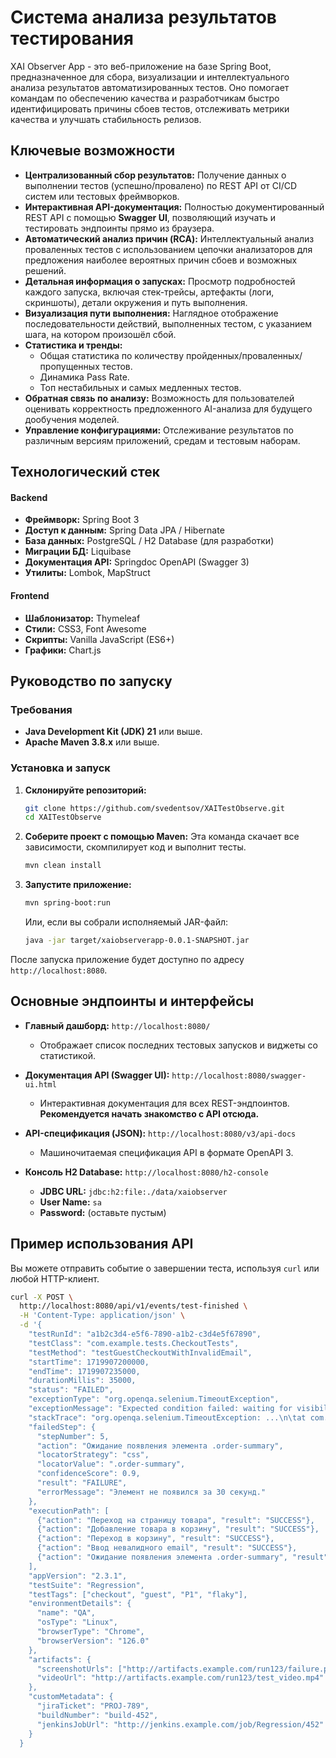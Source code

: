 # Система анализа результатов тестирования

XAI Observer App - это веб-приложение на базе Spring Boot, предназначенное для сбора, визуализации и интеллектуального анализа результатов автоматизированных тестов. Оно помогает командам по обеспечению качества и разработчикам быстро идентифицировать причины сбоев тестов, отслеживать метрики качества и улучшать стабильность релизов.

## Ключевые возможности
*   **Централизованный сбор результатов:** Получение данных о выполнении тестов (успешно/провалено) по REST API от CI/CD систем или тестовых фреймворков.
*   **Интерактивная API-документация:** Полностью документированный REST API с помощью **Swagger UI**, позволяющий изучать и тестировать эндпоинты прямо из браузера.
*   **Автоматический анализ причин (RCA):** Интеллектуальный анализ проваленных тестов с использованием цепочки анализаторов для предложения наиболее вероятных причин сбоев и возможных решений.
*   **Детальная информация о запусках:** Просмотр подробностей каждого запуска, включая стек-трейсы, артефакты (логи, скриншоты), детали окружения и путь выполнения.
*   **Визуализация пути выполнения:** Наглядное отображение последовательности действий, выполненных тестом, с указанием шага, на котором произошёл сбой.
*   **Статистика и тренды:**
    *   Общая статистика по количеству пройденных/проваленных/пропущенных тестов.
    *   Динамика Pass Rate.
    *   Топ нестабильных и самых медленных тестов.
*   **Обратная связь по анализу:** Возможность для пользователей оценивать корректность предложенного AI-анализа для будущего дообучения моделей.
*   **Управление конфигурациями:** Отслеживание результатов по различным версиям приложений, средам и тестовым наборам.

## Технологический стек

#### Backend
*   **Фреймворк:** Spring Boot 3
*   **Доступ к данным:** Spring Data JPA / Hibernate
*   **База данных:** PostgreSQL / H2 Database (для разработки)
*   **Миграции БД:** Liquibase
*   **Документация API:** Springdoc OpenAPI (Swagger 3)
*   **Утилиты:** Lombok, MapStruct

#### Frontend
*   **Шаблонизатор:** Thymeleaf
*   **Стили:** CSS3, Font Awesome
*   **Скрипты:** Vanilla JavaScript (ES6+)
*   **Графики:** Chart.js

## Руководство по запуску

### Требования
*   **Java Development Kit (JDK) 21** или выше.
*   **Apache Maven 3.8.x** или выше.

### Установка и запуск

1.  **Склонируйте репозиторий:**
    ```bash
    git clone https://github.com/svedentsov/XAITestObserve.git
    cd XAITestObserve
    ```

2.  **Соберите проект с помощью Maven:**
    Эта команда скачает все зависимости, скомпилирует код и выполнит тесты.
    ```bash
    mvn clean install
    ```

3.  **Запустите приложение:**
    ```bash
    mvn spring-boot:run
    ```
    Или, если вы собрали исполняемый JAR-файл:
    ```bash
    java -jar target/xaiobserverapp-0.0.1-SNAPSHOT.jar
    ```
После запуска приложение будет доступно по адресу `http://localhost:8080`.

## Основные эндпоинты и интерфейсы

*   **Главный дашборд:** `http://localhost:8080/`
    *   Отображает список последних тестовых запусков и виджеты со статистикой.

*   **Документация API (Swagger UI):** `http://localhost:8080/swagger-ui.html`
    *   Интерактивная документация для всех REST-эндпоинтов. **Рекомендуется начать знакомство с API отсюда.**

*   **API-спецификация (JSON):** `http://localhost:8080/v3/api-docs`
    *   Машиночитаемая спецификация API в формате OpenAPI 3.

*   **Консоль H2 Database:** `http://localhost:8080/h2-console`
    *   **JDBC URL:** `jdbc:h2:file:./data/xaiobserver`
    *   **User Name:** `sa`
    *   **Password:** (оставьте пустым)

## Пример использования API

Вы можете отправить событие о завершении теста, используя `curl` или любой HTTP-клиент.

```bash
curl -X POST \
  http://localhost:8080/api/v1/events/test-finished \
  -H 'Content-Type: application/json' \
  -d '{
    "testRunId": "a1b2c3d4-e5f6-7890-a1b2-c3d4e5f67890",
    "testClass": "com.example.tests.CheckoutTests",
    "testMethod": "testGuestCheckoutWithInvalidEmail",
    "startTime": 1719907200000,
    "endTime": 1719907235000,
    "durationMillis": 35000,
    "status": "FAILED",
    "exceptionType": "org.openqa.selenium.TimeoutException",
    "exceptionMessage": "Expected condition failed: waiting for visibility of element located by By.cssSelector: .order-summary (tried for 30 second(s) with 500 milliseconds interval)",
    "stackTrace": "org.openqa.selenium.TimeoutException: ...\n\tat com.example.tests.CheckoutTests.testGuestCheckoutWithInvalidEmail(CheckoutTests.java:75)\n\t...",
    "failedStep": {
      "stepNumber": 5,
      "action": "Ожидание появления элемента .order-summary",
      "locatorStrategy": "css",
      "locatorValue": ".order-summary",
      "confidenceScore": 0.9,
      "result": "FAILURE",
      "errorMessage": "Элемент не появился за 30 секунд."
    },
    "executionPath": [
      {"action": "Переход на страницу товара", "result": "SUCCESS"},
      {"action": "Добавление товара в корзину", "result": "SUCCESS"},
      {"action": "Переход в корзину", "result": "SUCCESS"},
      {"action": "Ввод невалидного email", "result": "SUCCESS"},
      {"action": "Ожидание появления элемента .order-summary", "result": "FAILURE"}
    ],
    "appVersion": "2.3.1",
    "testSuite": "Regression",
    "testTags": ["checkout", "guest", "P1", "flaky"],
    "environmentDetails": {
      "name": "QA",
      "osType": "Linux",
      "browserType": "Chrome",
      "browserVersion": "126.0"
    },
    "artifacts": {
      "screenshotUrls": ["http://artifacts.example.com/run123/failure.png"],
      "videoUrl": "http://artifacts.example.com/run123/test_video.mp4"
    },
    "customMetadata": {
      "jiraTicket": "PROJ-789",
      "buildNumber": "build-452",
      "jenkinsJobUrl": "http://jenkins.example.com/job/Regression/452"
    }
  }
